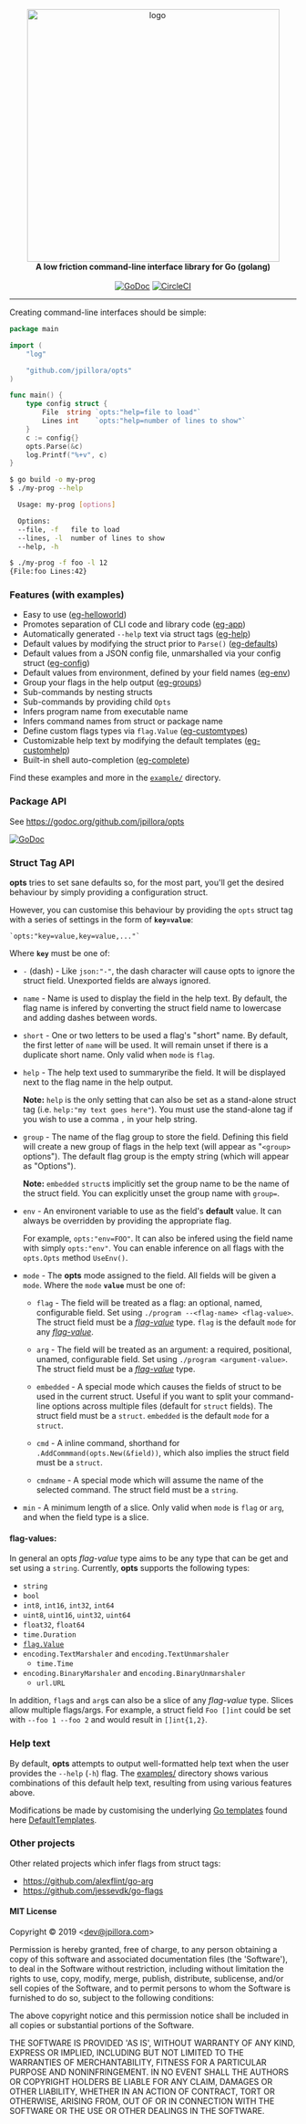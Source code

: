 <p align="center">
  <img width="443" alt="logo" src="https://user-images.githubusercontent.com/633843/57529538-84a22780-7378-11e9-9235-312633dc125e.png"><br>
  <b>A low friction command-line interface library for Go (golang)</b><br><br>
  <a href="https://godoc.org/github.com/jpillora/opts" rel="nofollow"><img src="https://camo.githubusercontent.com/42566bdba17f1a0c86c1a1de859d6ab70bde1457/68747470733a2f2f676f646f632e6f72672f6769746875622e636f6d2f6a70696c6c6f72612f6f7074733f7374617475732e737667" alt="GoDoc" data-canonical-src="https://godoc.org/github.com/jpillora/opts?status.svg" style="max-width:100%;"></a> <a href="https://circleci.com/gh/jpillora/opts" rel="nofollow"><img src="https://camo.githubusercontent.com/34202387888c6b05f640653a29bb1e204f5a9e19/68747470733a2f2f636972636c6563692e636f6d2f67682f6a70696c6c6f72612f6f7074732e7376673f7374796c653d736869656c6426636972636c652d746f6b656e3d36396566396336616330643863656263623335346262383563333737656365666637376266623162" alt="CircleCI" data-canonical-src="https://circleci.com/gh/jpillora/opts.svg?style=shield&amp;circle-token=69ef9c6ac0d8cebcb354bb85c377eceff77bfb1b" style="max-width:100%;"></a>
</p>

---

Creating command-line interfaces should be simple:

```go
package main

import (
	"log"

	"github.com/jpillora/opts"
)

func main() {
	type config struct {
		File  string `opts:"help=file to load"`
		Lines int    `opts:"help=number of lines to show"`
	}
	c := config{}
	opts.Parse(&c)
	log.Printf("%+v", c)
}
```

```sh
$ go build -o my-prog
$ ./my-prog --help

  Usage: my-prog [options]

  Options:
  --file, -f   file to load
  --lines, -l  number of lines to show
  --help, -h

```

```sh
$ ./my-prog -f foo -l 12
{File:foo Lines:42}
```

### Features (with examples)

- Easy to use ([eg-helloworld](https://github.com/jpillora/opts-examples/tree/master/eg-helloworld/))
- Promotes separation of CLI code and library code ([eg-app](https://github.com/jpillora/opts-examples/tree/master/eg-app/))
- Automatically generated `--help` text via struct tags ([eg-help](https://github.com/jpillora/opts-examples/tree/master/eg-help/))
- Default values by modifying the struct prior to `Parse()` ([eg-defaults](https://github.com/jpillora/opts-examples/tree/master/eg-defaults/))
- Default values from a JSON config file, unmarshalled via your config struct ([eg-config](https://github.com/jpillora/opts-examples/tree/master/eg-config/))
- Default values from environment, defined by your field names ([eg-env](https://github.com/jpillora/opts-examples/tree/master/eg-env/))
- Group your flags in the help output ([eg-groups](https://github.com/jpillora/opts-examples/tree/master/eg-groups/))
- Sub-commands by nesting structs
- Sub-commands by providing child `Opts`
- Infers program name from executable name
- Infers command names from struct or package name
- Define custom flags types via `flag.Value` ([eg-customtypes](https://github.com/jpillora/opts-examples/tree/master/eg-customtypes/))
- Customizable help text by modifying the default templates ([eg-customhelp](https://github.com/jpillora/opts-examples/tree/master/eg-customhelp/))
- Built-in shell auto-completion ([eg-complete](https://github.com/jpillora/opts-examples/tree/master/eg-complete))

Find these examples and more in the [`example/`](https://github.com/jpillora/opts-examples) directory.

### Package API

See https://godoc.org/github.com/jpillora/opts

[![GoDoc](https://godoc.org/github.com/jpillora/opts?status.svg)](https://godoc.org/github.com/jpillora/opts)

### Struct Tag API

**opts** tries to set sane defaults so, for the most part, you'll get the desired behaviour by simply providing a configuration struct.

However, you can customise this behaviour by providing the `opts` struct
tag with a series of settings in the form of **`key=value`**:

```
`opts:"key=value,key=value,..."`
```

Where **`key`** must be one of:

- `-` (dash) - Like `json:"-"`, the dash character will cause opts to ignore the struct field. Unexported fields are always ignored.

- `name` - Name is used to display the field in the help text. By default, the flag name is infered by converting the struct field name to lowercase and adding dashes between words.

- `short` - One or two letters to be used a flag's "short" name. By default, the first letter of `name` will be used. It will remain unset if there is a duplicate short name. Only valid when `mode` is `flag`.

- `help` - The help text used to summaryribe the field. It will be displayed next to the flag name in the help output.

	**Note:** `help` is the only setting that can also be set as a stand-alone struct tag (i.e. `help:"my text goes here"`). You must use the stand-alone tag if you wish to use a comma `,` in your help string.

- `group` - The name of the flag group to store the field. Defining this field will create a new group of flags in the help text (will appear as "`<group>` options"). The default flag group is the empty string (which will appear as "Options").

	**Note:** `embedded` `struct`s implicitly set the group name to be the name of the struct field. You can explicitly unset the group name with `group=`.

- `env` - An environent variable to use as the field's **default** value. It can always be overridden by providing the appropriate flag.

	For example, `opts:"env=FOO"`. It can also be infered using the field name with simply `opts:"env"`. You can enable inference on all flags with the `opts.Opts` method `UseEnv()`.

- `mode` - The **opts** mode assigned to the field. All fields will be given a `mode`. Where the `mode` **`value`** must be one of:

	* `flag` - The field will be treated as a flag: an optional, named, configurable field. Set using `./program --<flag-name> <flag-value>`. The struct field must be a [*flag-value*](#flag-values) type. `flag` is the default `mode` for any [*flag-value*](#flag-values).

	* `arg` - The field will be treated as an argument: a required, positional, unamed, configurable field. Set using `./program <argument-value>`. The struct field must be a [*flag-value*](#flag-values) type.

	* `embedded` - A special mode which causes the fields of struct to be used in the current struct. Useful if you want to split your command-line options across multiple files (default for `struct` fields). The struct field must be a `struct`. `embedded` is the default `mode` for a `struct`.

	* `cmd` - A inline command, shorthand for `.AddCommmand(opts.New(&field))`, which also implies the struct field must be a `struct`.

	* `cmdname` - A special mode which will assume the name of the selected command. The struct field must be a `string`.

- `min` - A minimum length of a slice. Only valid when `mode` is `flag` or `arg`, and when the field type is a slice.

#### flag-values:

In general an opts _flag-value_ type aims to be any type that can be get and set using a `string`. Currently, **opts** supports the following types:

- `string`
- `bool`
- `int8`, `int16`, `int32`, `int64`
- `uint8`, `uint16`, `uint32`, `uint64`
- `float32`, `float64`
- `time.Duration`
- [`flag.Value`](https://golang.org/pkg/flag/#Value)
- `encoding.TextMarshaler` and `encoding.TextUnmarshaler`
	- `time.Time`
- `encoding.BinaryMarshaler` and `encoding.BinaryUnmarshaler`
	- `url.URL`

In addition, `flag`s and `arg`s can also be a slice of any _flag-value_ type. Slices allow multiple flags/args. For example, a struct field `Foo []int` could be set with `--foo 1 --foo 2` and would result in `[]int{1,2}`.

### Help text

By default, **opts** attempts to output well-formatted help text when the user provides the `--help` (`-h`) flag. The [examples/](./example) directory shows various combinations of this default help text, resulting from using various features above.

Modifications be made by customising the underlying [Go templates](https://golang.org/pkg/text/template/) found here [DefaultTemplates](https://godoc.org/github.com/jpillora/opts#pkg-variables).

### Other projects

Other related projects which infer flags from struct tags:

- https://github.com/alexflint/go-arg
- https://github.com/jessevdk/go-flags

#### MIT License

Copyright © 2019 &lt;dev@jpillora.com&gt;

Permission is hereby granted, free of charge, to any person obtaining
a copy of this software and associated documentation files (the
'Software'), to deal in the Software without restriction, including
without limitation the rights to use, copy, modify, merge, publish,
distribute, sublicense, and/or sell copies of the Software, and to
permit persons to whom the Software is furnished to do so, subject to
the following conditions:

The above copyright notice and this permission notice shall be
included in all copies or substantial portions of the Software.

THE SOFTWARE IS PROVIDED 'AS IS', WITHOUT WARRANTY OF ANY KIND,
EXPRESS OR IMPLIED, INCLUDING BUT NOT LIMITED TO THE WARRANTIES OF
MERCHANTABILITY, FITNESS FOR A PARTICULAR PURPOSE AND NONINFRINGEMENT.
IN NO EVENT SHALL THE AUTHORS OR COPYRIGHT HOLDERS BE LIABLE FOR ANY
CLAIM, DAMAGES OR OTHER LIABILITY, WHETHER IN AN ACTION OF CONTRACT,
TORT OR OTHERWISE, ARISING FROM, OUT OF OR IN CONNECTION WITH THE
SOFTWARE OR THE USE OR OTHER DEALINGS IN THE SOFTWARE.

